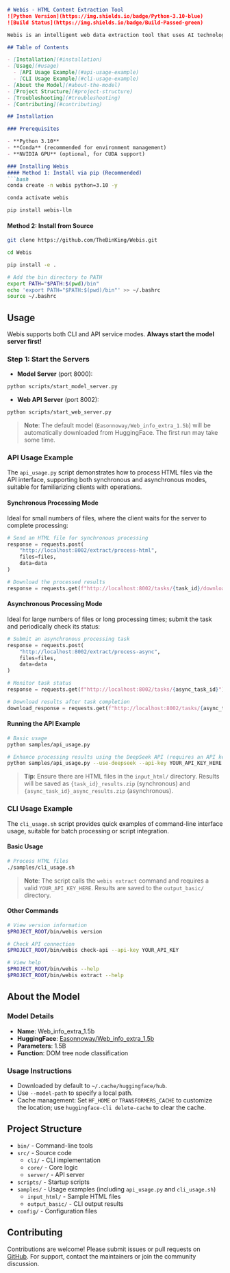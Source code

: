 ```markdown
# Webis - HTML Content Extraction Tool  
![Python Version](https://img.shields.io/badge/Python-3.10-blue)  
![Build Status](https://img.shields.io/badge/Build-Passed-green)  

Webis is an intelligent web data extraction tool that uses AI technology to automatically identify valuable information on web pages, filter out noise, and provide high-quality input for downstream AI training and knowledge base construction.  

## Table of Contents  

- [Installation](#installation)  
- [Usage](#usage)  
  - [API Usage Example](#api-usage-example)  
  - [CLI Usage Example](#cli-usage-example)  
- [About the Model](#about-the-model)  
- [Project Structure](#project-structure)  
- [Troubleshooting](#troubleshooting)  
- [Contributing](#contributing)  

## Installation  

### Prerequisites  

- **Python 3.10**  
- **Conda** (recommended for environment management)  
- **NVIDIA GPU** (optional, for CUDA support)  

### Installing Webis
#### Method 1: Install via pip (Recommended)
```bash
conda create -n webis python=3.10 -y

conda activate webis

pip install webis-llm
```
#### Method 2: Install from Source
```bash
git clone https://github.com/TheBinKing/Webis.git  

cd Webis  

pip install -e .  

# Add the bin directory to PATH  
export PATH="$PATH:$(pwd)/bin"  
echo 'export PATH="$PATH:$(pwd)/bin"' >> ~/.bashrc  
source ~/.bashrc  
```

## Usage
Webis supports both CLI and API service modes. **Always start the model server first!**  

### Step 1: Start the Servers
+ **Model Server** (port 8000):  

```bash
python scripts/start_model_server.py  
```

+ **Web API Server** (port 8002):  

```bash
python scripts/start_web_server.py  
```

> **Note**: The default model (`Easonnoway/Web_info_extra_1.5b`) will be automatically downloaded from HuggingFace. The first run may take some time.  
>

### API Usage Example
The `api_usage.py` script demonstrates how to process HTML files via the API interface, supporting both synchronous and asynchronous modes, suitable for familiarizing clients with operations.  

#### Synchronous Processing Mode
Ideal for small numbers of files, where the client waits for the server to complete processing:  

```python
# Send an HTML file for synchronous processing  
response = requests.post(  
    "http://localhost:8002/extract/process-html",  
    files=files,  
    data=data  
)  

# Download the processed results  
response = requests.get(f"http://localhost:8002/tasks/{task_id}/download", stream=True)  
```

#### Asynchronous Processing Mode
Ideal for large numbers of files or long processing times; submit the task and periodically check its status:  

```python
# Submit an asynchronous processing task  
response = requests.post(  
    "http://localhost:8002/extract/process-async",  
    files=files,  
    data=data  
)  

# Monitor task status  
response = requests.get(f"http://localhost:8002/tasks/{async_task_id}")  

# Download results after task completion  
download_response = requests.get(f"http://localhost:8002/tasks/{async_task_id}/download", stream=True)  
```

#### Running the API Example
```bash
# Basic usage  
python samples/api_usage.py  

# Enhance processing results using the DeepSeek API (requires an API key)  
python samples/api_usage.py --use-deepseek --api-key YOUR_API_KEY_HERE  
```

> **Tip**: Ensure there are HTML files in the `input_html/` directory. Results will be saved as `{task_id}_results.zip` (synchronous) and `{async_task_id}_async_results.zip` (asynchronous).  
>

### CLI Usage Example
The `cli_usage.sh` script provides quick examples of command-line interface usage, suitable for batch processing or script integration.  

#### Basic Usage
```bash
# Process HTML files  
./samples/cli_usage.sh  
```

> **Note**: The script calls the `webis extract` command and requires a valid `YOUR_API_KEY_HERE`. Results are saved to the `output_basic/` directory.  
>

#### Other Commands
```bash
# View version information  
$PROJECT_ROOT/bin/webis version  

# Check API connection  
$PROJECT_ROOT/bin/webis check-api --api-key YOUR_API_KEY  

# View help  
$PROJECT_ROOT/bin/webis --help  
$PROJECT_ROOT/bin/webis extract --help  
```

## About the Model
### Model Details
+ **Name**: Web_info_extra_1.5b  
+ **HuggingFace**: [Easonnoway/Web_info_extra_1.5b](https://huggingface.co/Easonnoway/Web_info_extra_1.5b)  
+ **Parameters**: 1.5B  
+ **Function**: DOM tree node classification

### Usage Instructions
+ Downloaded by default to `~/.cache/huggingface/hub`.  
+ Use `--model-path` to specify a local path.  
+ Cache management: Set `HF_HOME` or `TRANSFORMERS_CACHE` to customize the location; use `huggingface-cli delete-cache` to clear the cache.

## Project Structure
+ `bin/` - Command-line tools  
+ `src/` - Source code  
    - `cli/` - CLI implementation  
    - `core/` - Core logic  
    - `server/` - API server
+ `scripts/` - Startup scripts  
+ `samples/` - Usage examples (including `api_usage.py` and `cli_usage.sh`)  
    - `input_html/` - Sample HTML files  
    - `output_basic/` - CLI output results
+ `config/` - Configuration files

## Contributing
Contributions are welcome! Please submit issues or pull requests on [GitHub](https://github.com/TheBinKing/Webis). For support, contact the maintainers or join the community discussion.  
